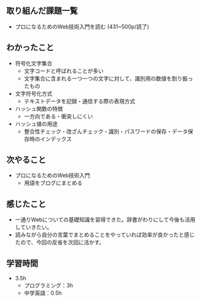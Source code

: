 ## 取り組んだ課題一覧
- プロになるためのWeb技術入門を読む (431~500p/読了)
## わかったこと
- 符号化文字集合
  - 文字コードと呼ばれることが多い
  - 文字集合に含まれる一つ一つの文字に対して、識別用の数値を割り振ったもの
- 文字符号化方式
  - テキストデータを記録・通信する際の表現方式
- ハッシュ関数の特徴
  - 一方向である・衝突しにくい
- ハッシュ値の用途
  - 整合性チェック・改ざんチェック・識別・パスワードの保存・データ保存時のインデックス 
## 次やること
- プロになるためのWeb技術入門
  - 用語をブログにまとめる
## 感じたこと
- 一通りWebについての基礎知識を習得できた。辞書がわりにして今後も活用していきたい。
- 読みながら自分の言葉でまとめることをやっていれば効率が良かったと感じたので、今回の反省を次回に活かす。
## 学習時間
- 3.5h
  - プログラミング：3h
  - 中学英語：0.5h